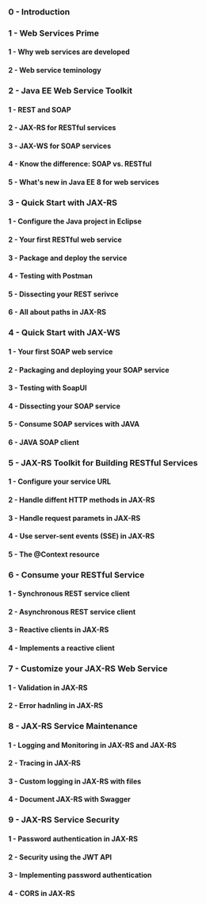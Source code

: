### 0 - Introduction

### 1 - Web Services Prime
#### 1 - Why web services are developed
#### 2 - Web service teminology

### 2 - Java EE Web Service Toolkit
#### 1 - REST and SOAP
#### 2 - JAX-RS for RESTful services
#### 3 - JAX-WS for SOAP services
#### 4 - Know the difference: SOAP vs. RESTful
#### 5 - What's new in Java EE 8 for web services

### 3 - Quick Start with JAX-RS
#### 1 - Configure the Java project in Eclipse
#### 2 - Your first RESTful web service
#### 3 - Package and deploy the service
#### 4 - Testing with Postman
#### 5 - Dissecting your REST serivce
#### 6 - All about paths in JAX-RS

### 4 - Quick Start with JAX-WS
#### 1 - Your first SOAP web service
#### 2 - Packaging and deploying your SOAP service
#### 3 - Testing with SoapUI
#### 4 - Dissecting your SOAP service
#### 5 - Consume SOAP services with JAVA
#### 6 - JAVA SOAP client

### 5 - JAX-RS Toolkit for Building RESTful Services
#### 1 - Configure your service URL
#### 2 - Handle diffent HTTP methods in JAX-RS
#### 3 - Handle request paramets in JAX-RS
#### 4 - Use server-sent events (SSE) in JAX-RS
#### 5 - The @Context resource

### 6 - Consume your RESTful Service
#### 1 - Synchronous REST service client
#### 2 - Asynchronous REST service client
#### 3 - Reactive clients in JAX-RS
#### 4 - Implements a reactive client

### 7 - Customize your JAX-RS Web Service
#### 1 - Validation in JAX-RS
#### 2 - Error hadnling in JAX-RS

### 8 - JAX-RS Service Maintenance
#### 1 - Logging and Monitoring in JAX-RS and JAX-RS
#### 2 - Tracing in JAX-RS
#### 3 - Custom logging in JAX-RS with files
#### 4 - Document JAX-RS with Swagger

### 9 - JAX-RS Service Security
#### 1 - Password authentication in JAX-RS
#### 2 - Security using the JWT API
#### 3 - Implementing password authentication
#### 4 - CORS in JAX-RS


